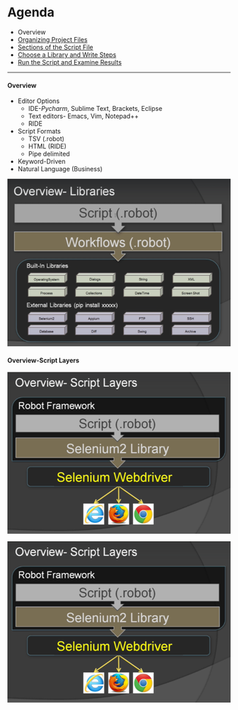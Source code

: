# Agenda
- Overview
- [Organizing Project Files](02-OrganizingProject.markdown)
- [Sections of the Script File](03-ScriptFile.markdown)
- [Choose a Library and Write Steps](04-WriteTestScript.markdown)
- [Run the Script and Examine Results](05-RunScript.markdown)
---
#### Overview
- Editor Options
  - IDE-*Pycharm*, Sublime Text, Brackets, Eclipse
  - Text editors- Emacs, Vim, Notepad++
  - RIDE
- Script Formats
  - TSV (.robot)
  - HTML (RIDE)
  - Pipe delimited
- Keyword-Driven
- Natural Language (Business)

![Overview](imgs/1-overview.PNG)

#### Overview-Script Layers
![script1](imgs/2-overview-script.PNG)

![script2](imgs/2-overview-script.PNG)